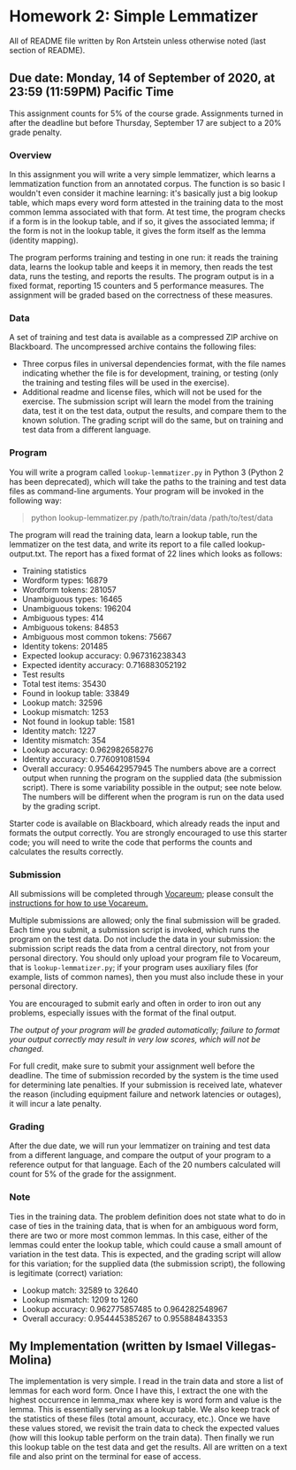 # Homework 2: Simple Lemmatizer
All of README file written by Ron Artstein unless otherwise noted (last section of README).
## Due date: Monday, 14 of September of 2020, at 23:59 (11:59PM) Pacific Time
This assignment counts for 5% of the course grade. Assignments turned in after the deadline but before Thursday, 
September 17 are subject to a 20% grade penalty.

### Overview
In this assignment you will write a very simple lemmatizer, which learns a lemmatization function from an annotated 
corpus. The function is so basic I wouldn't even consider it machine learning: it's basically just a big lookup table, 
which maps every word form attested in the training data to the most common lemma associated with that form. At test 
time, the program checks if a form is in the lookup table, and if so, it gives the associated lemma; if the form is not 
in the lookup table, it gives the form itself as the lemma (identity mapping).

The program performs training and testing in one run: it reads the training data, learns the lookup table and keeps it 
in memory, then reads the test data, runs the testing, and reports the results. The program output is in a fixed format, 
reporting 15 counters and 5 performance measures. The assignment will be graded based on the correctness of these 
measures.

### Data
A set of training and test data is available as a compressed ZIP archive on Blackboard. The uncompressed archive 
contains the following files:
* Three corpus files in universal dependencies format, with the file names indicating whether the file is for 
development, training, or testing (only the training and testing files will be used in the exercise).
* Additional readme and license files, which will not be used for the exercise.
The submission script will learn the model from the training data, test it on the test data, output the results, and 
compare them to the known solution. The grading script will do the same, but on training and test data from a different 
language.

### Program
You will write a program called `lookup-lemmatizer.py` in Python 3 (Python 2 has been deprecated), which will take the 
paths to the training and test data files as command-line arguments. Your program will be invoked in the following way:

> python lookup-lemmatizer.py /path/to/train/data /path/to/test/data

The program will read the training data, learn a lookup table, run the lemmatizer on the test data, and write its report 
to a file called lookup-output.txt. The report has a fixed format of 22 lines which looks as follows:
* Training statistics
* Wordform types: 16879
* Wordform tokens: 281057
* Unambiguous types: 16465
* Unambiguous tokens: 196204
* Ambiguous types: 414
* Ambiguous tokens: 84853
* Ambiguous most common tokens: 75667
* Identity tokens: 201485
* Expected lookup accuracy: 0.967316238343
* Expected identity accuracy: 0.716883052192
* Test results
* Total test items: 35430
* Found in lookup table: 33849
* Lookup match: 32596
* Lookup mismatch: 1253
* Not found in lookup table: 1581
* Identity match: 1227
* Identity mismatch: 354
* Lookup accuracy: 0.962982658276
* Identity accuracy: 0.776091081594
* Overall accuracy: 0.954642957945
The numbers above are a correct output when running the program on the supplied data (the submission script). There is 
some variability possible in the output; see note below. The numbers will be different when the program is run on the 
data used by the grading script.

Starter code is available on Blackboard, which already reads the input and formats the output correctly. You are 
strongly encouraged to use this starter code; you will need to write the code that performs the counts and calculates 
the results correctly.

### Submission
All submissions will be completed through [Vocareum](https://labs.vocareum.com/main/main.php); please consult the 
[instructions for how to use Vocareum.](http://ron.artstein.org/csci544-2020-08/Student-Help-Vocareum.pdf)

Multiple submissions are allowed; only the final submission will be graded. Each time you submit, a submission script is 
invoked, which runs the program on the test data. Do not include the data in your submission: the submission script 
reads the data from a central directory, not from your personal directory. You should only upload your program file to 
Vocareum, that is `lookup-lemmatizer.py`; if your program uses auxiliary files (for example, lists of common names), 
then you must also include these in your personal directory.

You are encouraged to submit early and often in order to iron out any problems, especially issues with the format of the 
final output.

_The output of your program will be graded automatically; failure to format your output correctly may result in very low 
scores, which will not be changed._

For full credit, make sure to submit your assignment well before the deadline. The time of submission recorded by the 
system is the time used for determining late penalties. If your submission is received late, whatever the reason 
(including equipment failure and network latencies or outages), it will incur a late penalty.

### Grading
After the due date, we will run your lemmatizer on training and test data from a different language, and compare the 
output of your program to a reference output for that language. Each of the 20 numbers calculated will count for 5% of 
the grade for the assignment.

### Note
Ties in the training data. The problem definition does not state what to do in case of ties in the training data, that 
is when for an ambiguous word form, there are two or more most common lemmas. In this case, either of the lemmas could 
enter the lookup table, which could cause a small amount of variation in the test data. This is expected, and the 
grading script will allow for this variation; for the supplied data (the submission script), the following is legitimate 
(correct) variation:

* Lookup match: 32589 to 32640
* Lookup mismatch: 1209 to 1260
* Lookup accuracy: 0.962775857485 to 0.964282548967
* Overall accuracy: 0.954445385267 to 0.955884843353

## My Implementation (written by Ismael Villegas-Molina)
The implementation is very simple. I read in the train data and store a list of lemmas for each word form. Once I have 
this, I extract the one with the highest occurrence in lemma_max where key is word form and value is the lemma. This is 
essentially serving as a lookup table. We also keep track of the statistics of these files (total amount, accuracy, etc.).
Once we have these values stored, we revisit the train data to check the expected values (how will this lookup table 
perform on the train data). Then finally we run this lookup table on the test data and get the results. All are written 
on a text file and also print on the terminal for ease of access.